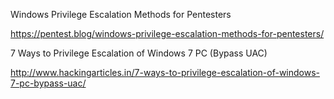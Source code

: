 
Windows Privilege Escalation Methods for Pentesters

https://pentest.blog/windows-privilege-escalation-methods-for-pentesters/

7 Ways to Privilege Escalation of Windows 7 PC (Bypass UAC)

http://www.hackingarticles.in/7-ways-to-privilege-escalation-of-windows-7-pc-bypass-uac/

